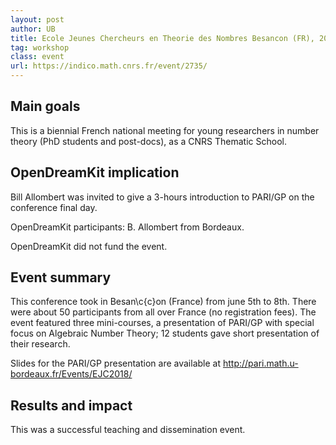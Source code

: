 ```yaml
---
layout: post
author: UB
title: Ecole Jeunes Chercheurs en Theorie des Nombres Besancon (FR), 2018-06-05 to 2018-06-08
tag: workshop
class: event
url: https://indico.math.cnrs.fr/event/2735/
---
```


## Main goals



This is a biennial French national meeting for young researchers in number
  theory (PhD students and post-docs), as a CNRS Thematic School.

## OpenDreamKit implication



Bill Allombert was invited to give a 3-hours introduction to PARI/GP on
the conference final day.

OpenDreamKit participants: B. Allombert from Bordeaux.

OpenDreamKit did not fund the event.

## Event summary




  This conference took in Besan\c{c}on (France) from june 5th to
8th. There were about 50 participants
  from all over France (no registration fees). The event featured three
  mini-courses, a presentation of PARI/GP with special focus on Algebraic
  Number Theory; 12 students gave short presentation of their research.

Slides for the PARI/GP presentation are available at
http://pari.math.u-bordeaux.fr/Events/EJC2018/

## Results and impact





This was a successful teaching and dissemination event.

